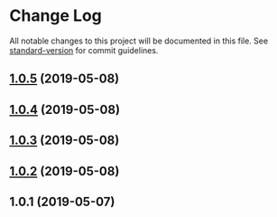 # Change Log

All notable changes to this project will be documented in this file. See [standard-version](https://github.com/conventional-changelog/standard-version) for commit guidelines.

<a name="1.0.5"></a>
## [1.0.5](https://github.com/YOUR_GITHUB_USER_NAME/crds-client-auth/compare/v1.0.4...v1.0.5) (2019-05-08)



<a name="1.0.4"></a>
## [1.0.4](https://github.com/YOUR_GITHUB_USER_NAME/crds-client-auth/compare/v1.0.3...v1.0.4) (2019-05-08)



<a name="1.0.3"></a>
## [1.0.3](https://github.com/YOUR_GITHUB_USER_NAME/crds-client-auth/compare/v1.0.2...v1.0.3) (2019-05-08)



<a name="1.0.2"></a>
## [1.0.2](https://github.com/YOUR_GITHUB_USER_NAME/crds-client-auth/compare/v1.0.1...v1.0.2) (2019-05-08)



<a name="1.0.1"></a>
## 1.0.1 (2019-05-07)
